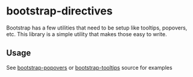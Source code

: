# bootstrap-directives

Bootstrap has a few utilities that need to be setup like tooltips, popovers, etc. This library is a simple
utility that makes those easy to write.

## Usage

See
[bootstrap-popovers](../bootstrap-popovers/index.ts)
or
[bootstrap-tooltips](../bootstrap-tooltips/index.ts)
source for examples
